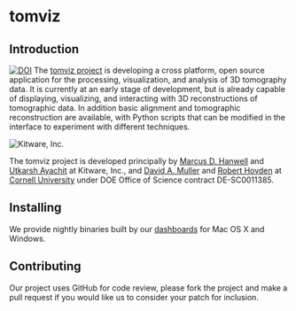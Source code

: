 tomviz
======

Introduction
------------

[![DOI](https://zenodo.org/badge/doi/10.5281/zenodo.11445.png)](http://dx.doi.org/10.5281/zenodo.11445)
The [tomviz project][tomviz] is developing a cross platform, open source
application for the processing, visualization, and analysis of 3D tomography
data. It is currently at an early stage of development, but is already capable
of displaying, visualizing, and interacting with 3D reconstructions of
tomographic data. In addition basic alignment and tomographic reconstruction
are available, with Python scripts that can be modified in the interface to
experiment with different techniques.

![Kitware, Inc.][KitwareLogo]

The tomviz project is developed principally by [Marcus D. Hanwell](https://twitter.com/mhanwell) and [Utkarsh
Ayachit](http://www.kitware.com/company/team/ayachit.html) at Kitware, Inc., and [David A. Muller](http://muller.research.engineering.cornell.edu/) and [Robert Hovden](http://www.roberthovden.com) at [Cornell
University](http://www.aep.cornell.edu/) under DOE Office of Science contract DE-SC0011385.

Installing
----------

We provide nightly binaries built by our [dashboards][Dashboard] for Mac OS
X and Windows.

Contributing
------------

Our project uses GitHub for code review, please fork the project and make a
pull request if you would like us to consider your patch for inclusion.

  [tomviz]: http://tomviz.org/ "The tomviz project"
  [Kitware]: http://kitware.com/ "Kitware, Inc."
  [KitwareLogo]: http://www.kitware.com/img/small_logo_over.png "Kitware"
  [Dashboard]: http://open.cdash.org/index.php?project=TomViz "tomviz dashboard"

